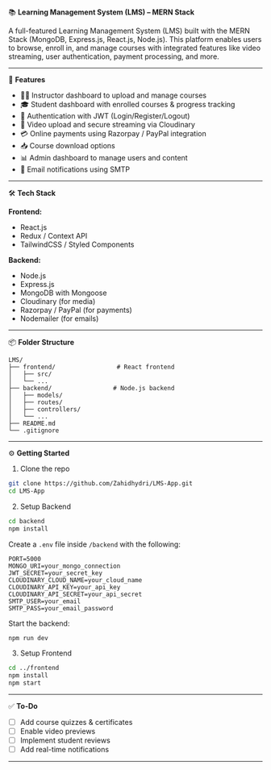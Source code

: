 📚 **Learning Management System (LMS) – MERN Stack**

A full-featured Learning Management System (LMS) built with the MERN Stack (MongoDB, Express.js, React.js, Node.js). This platform enables users to browse, enroll in, and manage courses with integrated features like video streaming, user authentication, payment processing, and more.

---

🚀 **Features**
- 👨‍🏫 Instructor dashboard to upload and manage courses
- 🎓 Student dashboard with enrolled courses & progress tracking
- 🔐 Authentication with JWT (Login/Register/Logout)
- 🎥 Video upload and secure streaming via Cloudinary
- 💳 Online payments using Razorpay / PayPal integration
- 📥 Course download options
- 📊 Admin dashboard to manage users and content
- 📨 Email notifications using SMTP

---

🛠 **Tech Stack**

**Frontend:**
- React.js
- Redux / Context API
- TailwindCSS / Styled Components

**Backend:**
- Node.js
- Express.js
- MongoDB with Mongoose
- Cloudinary (for media)
- Razorpay / PayPal (for payments)
- Nodemailer (for emails)

---

📦 **Folder Structure**
```
LMS/
├── frontend/                 # React frontend
│   ├── src/
│   └── ...
├── backend/                 # Node.js backend
│   ├── models/
│   ├── routes/
│   ├── controllers/
│   └── ...
├── README.md
└── .gitignore
```

---

⚙️ **Getting Started**

1. Clone the repo
```bash
git clone https://github.com/Zahidhydri/LMS-App.git
cd LMS-App
```

2. Setup Backend
```bash
cd backend
npm install
```

Create a `.env` file inside `/backend` with the following:
```env
PORT=5000
MONGO_URI=your_mongo_connection
JWT_SECRET=your_secret_key
CLOUDINARY_CLOUD_NAME=your_cloud_name
CLOUDINARY_API_KEY=your_api_key
CLOUDINARY_API_SECRET=your_api_secret
SMTP_USER=your_email
SMTP_PASS=your_email_password
```

Start the backend:
```bash
npm run dev
```

3. Setup Frontend
```bash
cd ../frontend
npm install
npm start
```

---

✅ **To-Do**
- [ ] Add course quizzes & certificates
- [ ] Enable video previews
- [ ] Implement student reviews
- [ ] Add real-time notifications

---


<!-- 
git remote add origin https://github.com/Zahidhydri/LMS-App.git
-->